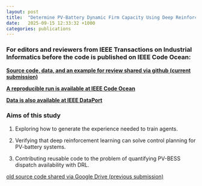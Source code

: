 ```yaml
---
layout: post
title:  "Determine PV-Battery Dynamic Firm Capacity Using Deep Reinforcement Learning"
date:   2025-09-15 12:33:32 +1000
categories: publications
---
```


### For editors and reviewers from IEEE Transactions on Industrial Informatics before the code is published on IEEE Code Ocean:
[**Source code, data, and an example for review shared via github (current submission)**](https://github.com/Nero51908/pv-bess-ddpg-review)

[**A reproducible run is available at IEEE Code Ocean**](https://doi.org/10.24433/CO.1245864.v1)

[**Data is also available at IEEE DataPort**](https://dx.doi.org/10.21227/qx2p-4627)

### Aims of this study
1. Exploring how to generate the experience needed to train agents.

2. Verifying that deep reinforcement learning can solve control planning for PV-battery systems.

3. Contributing reusable code to the problem of quantifying PV-BESS dispatch availability with DRL.

[old source code shared via Google Drive (previous submission)](https://drive.google.com/drive/folders/1DZXO5jOYUaedVy_0DdGIbAHkPeMiu7DW?usp=share_link)
